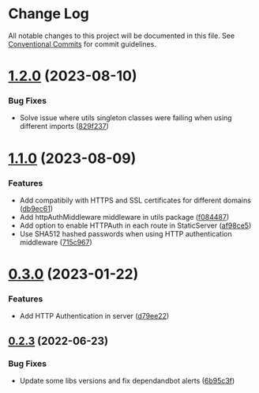 # Change Log

All notable changes to this project will be documented in this file.
See [Conventional Commits](https://conventionalcommits.org) for commit guidelines.

# [1.2.0](https://github.com/sergiogc9/nodejs-server/compare/v1.1.0...v1.2.0) (2023-08-10)

### Bug Fixes

- Solve issue where utils singleton classes were failing when using different imports ([829f237](https://github.com/sergiogc9/nodejs-server/commit/829f2374cbcb11950856835d6a3b24c1ad5ece12))

# [1.1.0](https://github.com/sergiogc9/nodejs-server/compare/v1.0.1...v1.1.0) (2023-08-09)

### Features

- Add compatibily with HTTPS and SSL certificates for different domains ([db9ec61](https://github.com/sergiogc9/nodejs-server/commit/db9ec61d629a035f8a90a43d04823129b0584a22))
- Add httpAuthMiddleware middleware in utils package ([f084487](https://github.com/sergiogc9/nodejs-server/commit/f084487ede2adb4059aa70ea530dfc671155fec1))
- Add option to enable HTTPAuth in each route in StaticServer ([af98ce5](https://github.com/sergiogc9/nodejs-server/commit/af98ce5e59baa866096e123857758c8e27053b71))
- Use SHA512 hashed passwords when using HTTP authentication middleware ([715c967](https://github.com/sergiogc9/nodejs-server/commit/715c967eb678b7e4d06420f6f692622a59de2640))

# [0.3.0](https://github.com/sergiogc9/nodejs-server/compare/v0.2.3...v0.3.0) (2023-01-22)

### Features

- Add HTTP Authentication in server ([d79ee22](https://github.com/sergiogc9/nodejs-server/commit/d79ee22c7058987ae3ce512404dfea0796771b53))

## [0.2.3](https://github.com/sergiogc9/nodejs-server/compare/v0.2.2...v0.2.3) (2022-06-23)

### Bug Fixes

- Update some libs versions and fix dependandbot alerts ([6b95c3f](https://github.com/sergiogc9/nodejs-server/commit/6b95c3f9e5579f9355ab9c1519e9880a43e9bf35))
